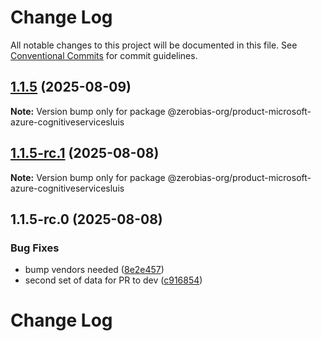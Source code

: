 # Change Log

All notable changes to this project will be documented in this file.
See [Conventional Commits](https://conventionalcommits.org) for commit guidelines.

## [1.1.5](https://github.com/zerobias-org/product/compare/@zerobias-org/product-microsoft-azure-cognitiveservicesluis@1.1.5-rc.1...@zerobias-org/product-microsoft-azure-cognitiveservicesluis@1.1.5) (2025-08-09)

**Note:** Version bump only for package @zerobias-org/product-microsoft-azure-cognitiveservicesluis





## [1.1.5-rc.1](https://github.com/zerobias-org/product/compare/@zerobias-org/product-microsoft-azure-cognitiveservicesluis@1.1.5-rc.0...@zerobias-org/product-microsoft-azure-cognitiveservicesluis@1.1.5-rc.1) (2025-08-08)

**Note:** Version bump only for package @zerobias-org/product-microsoft-azure-cognitiveservicesluis





## 1.1.5-rc.0 (2025-08-08)


### Bug Fixes

* bump vendors needed ([8e2e457](https://github.com/zerobias-org/product/commit/8e2e457e0b5d7141a05e8f2c178bc2854f2b7178))
* second set of data for PR to dev ([c916854](https://github.com/zerobias-org/product/commit/c916854bcf229b1c2042ffdea18472d66a061aaf))





# Change Log
